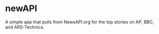 # newAPI
A simple app that pulls from NewsAPI.org for the top stories on AP, BBC, and ARS-Technica.
